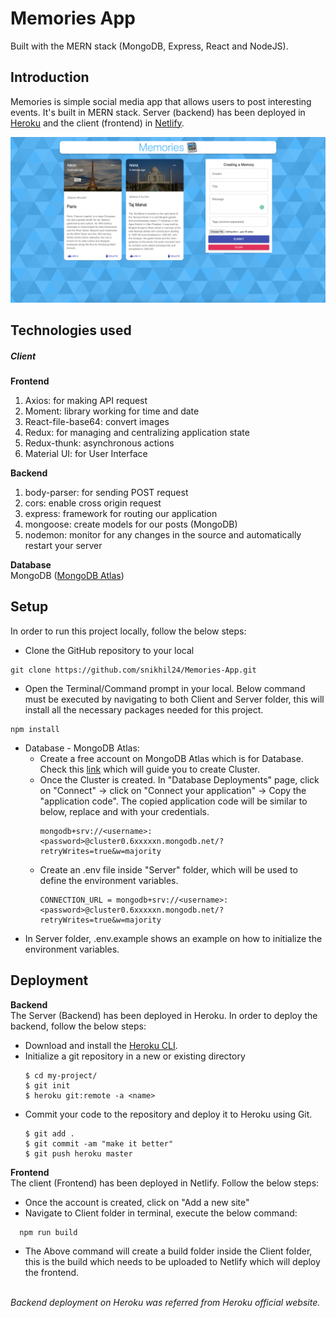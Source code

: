 # Memories App
Built with the MERN stack (MongoDB, Express, React and NodeJS).

## Introduction

Memories is simple social media app that allows users to post interesting events. It's built in MERN stack. Server (backend) has been deployed in [Heroku](http://heroku.com/) and the client (frontend) in [Netlify](https://www.netlify.com/). 

![alt tag](https://raw.githubusercontent.com/snikhil24/Memories-App/main/Memories-Screenshot.png)

## Technologies used

##### Client

**Frontend**
1. Axios: for making API request
2. Moment: library working for time and date
3. React-file-base64: convert images 
4. Redux: for managing and centralizing application state
5. Redux-thunk: asynchronous actions
6. Material UI: for User Interface

**Backend**
1. body-parser: for sending POST request
2. cors: enable cross origin request
3. express: framework for routing our application
4. mongoose: create models for our posts (MongoDB)
5. nodemon: monitor for any changes in the source and automatically restart your server

**Database**\
MongoDB ([MongoDB Atlas](https://www.mongodb.com/atlas))

## Setup
In order to run this project locally, follow the below steps:

* Clone the GitHub repository to your local
```
git clone https://github.com/snikhil24/Memories-App.git
```
* Open the Terminal/Command prompt in your local. Below command must be executed by navigating to both Client and Server folder, this will install all the necessary packages needed for this project.
```
npm install
```
* Database - MongoDB Atlas:
  - Create a free account on MongoDB Atlas which is for Database. Check this [link](https://www.mongodb.com/docs/atlas/tutorial/create-new-cluster/) which will guide you to create Cluster. 
  - Once the Cluster is created. In "Database Deployments" page, 
    click on "Connect" -> click on "Connect your application" -> Copy the "application code". The copied application code will be similar to below, replace     <username> and <password> with your credentials.
    ```
    mongodb+srv://<username>:<password>@cluster0.6xxxxxn.mongodb.net/?retryWrites=true&w=majority
    ```
  - Create an .env file inside "Server" folder, which will be used to define the environment variables.
    ```
    CONNECTION_URL = mongodb+srv://<username>:<password>@cluster0.6xxxxxn.mongodb.net/?retryWrites=true&w=majority
    ```
* In Server folder, .env.example shows an example on how to initialize the environment variables.

## Deployment
**Backend**\
The Server (Backend) has been deployed in Heroku. In order to deploy the backend, follow the below steps:
  * Download and install the [Heroku CLI](https://devcenter.heroku.com/articles/heroku-command-line).
  * Initialize a git repository in a new or existing directory
    ```
    $ cd my-project/
    $ git init
    $ heroku git:remote -a <name>
    ```
  * Commit your code to the repository and deploy it to Heroku using Git.
    ```
    $ git add .
    $ git commit -am "make it better"
    $ git push heroku master
    ```
**Frontend**\
The client (Frontend) has been deployed in Netlify. Follow the below steps:
  * Once the account is created, click on "Add a new site"
  * Navigate to Client folder in terminal, execute the below command:
  ```
    npm run build
  ```
  * The Above command will create a build folder inside the Client folder, this is the build which needs to be uploaded to Netlify which will deploy the       frontend.
  
\
*Backend deployment on Heroku was referred from Heroku official website.*
